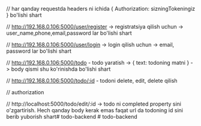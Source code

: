 // har qanday requestda headers ni ichida { Authorization: sizningTokeningiz } bo'lishi shart

// http://192.168.0.106:5000/user/register -> registratsiya qilish uchun -> user_name,phone,email,password lar bo'lishi shart

// http://192.168.0.106:5000/user/login -> login qilish uchun -> email, password lar bo'lishi shart

// http://192.168.0.106:5000/todo - todo yaratish -> { text: todoning matni } -> body qismi shu ko'rinishda bo'lishi shart

// http://192.168.0.106:5000/todo/:id - todoni delete, edit, delete qilish

// authorization

// http://localhost:5000/todo/edit/:id -> todo ni completed property sini o'zgartirish. Hech qanday body kerak emas faqat url da todoning id sini berib yuborish shart#   t o d o - b a c k e n d  
 #   t o d o - b a c k e n d  
 